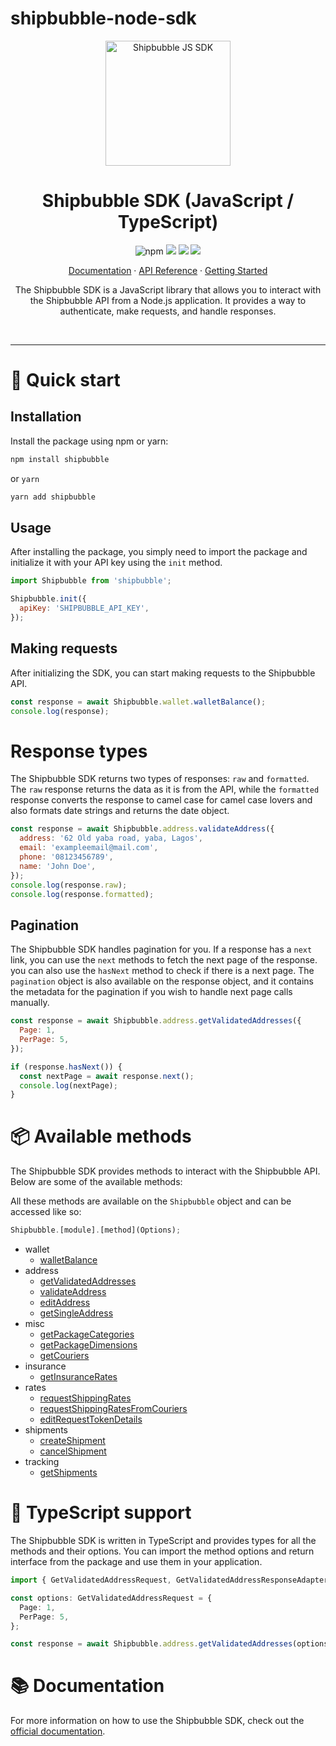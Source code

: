 # shipbubble-node-sdk

<div align="center">
    <a align="center" href="https://www.shipbubble.com/" target="_blank">
      <img src="https://res.cloudinary.com/delivry/image/upload/v1693997143/app_assets/white-shipbubble-logo_ox2w53.svg" alt="Shipbubble JS SDK" height=200/>
    </a>
    <h1 align="center">Shipbubble SDK (JavaScript / TypeScript)</h1>
    <img alt="npm" src="https://img.shields.io/npm/v/shipbubble-sdk?label=version">
    <img src="https://img.shields.io/github/last-commit/shipbubble-sdk/">
    <img src="https://img.shields.io/bundlephobia/minzip/shipbubble-sdk">
    <img src="https://img.shields.io/npm/types/shipbubble-sdk">
  </p>
  <p>
    <a href="https://docs.shipbubble.com">Documentation</a>
    ·
    <a href="https://docs.shipbubble.com">API Reference</a>
    ·
    <a href="https://docs.shipbubble.com">Getting Started</a>
  </p>
  <p>
    The Shipbubble SDK is a JavaScript library that allows you to interact with the Shipbubble API from a Node.js application. It provides a way to authenticate, make requests, and handle responses.
  </p>
  <br/>
</div>

---

# 🚀 Quick start

## Installation

Install the package using npm or yarn:

```bash
npm install shipbubble
```

or `yarn`

```bash
yarn add shipbubble
```

## Usage

After installing the package, you simply need to import the package and initialize it with your API key using the `init` method.

```js
import Shipbubble from 'shipbubble';

Shipbubble.init({
  apiKey: 'SHIPBUBBLE_API_KEY',
});
```

## Making requests

After initializing the SDK, you can start making requests to the Shipbubble API.

```js
const response = await Shipbubble.wallet.walletBalance();
console.log(response);
```

# Response types

The Shipbubble SDK returns two types of responses: `raw` and `formatted`. The `raw` response returns the data as it is from the API, while the `formatted` response converts the response to camel case for camel case lovers and also formats date strings and returns the date object.

```js
const response = await Shipbubble.address.validateAddress({
  address: '62 Old yaba road, yaba, Lagos',
  email: 'exampleemail@mail.com',
  phone: '08123456789',
  name: 'John Doe',
});
console.log(response.raw);
console.log(response.formatted);
```

## Pagination

The Shipbubble SDK handles pagination for you. If a response has a `next` link, you can use the `next` methods to fetch the next page of the response. you can also use the `hasNext` method to check if there is a next page.
The `pagination` object is also available on the response object, and it contains the metadata for the pagination if you wish to handle next page calls manually.

```js
const response = await Shipbubble.address.getValidatedAddresses({
  Page: 1,
  PerPage: 5,
});

if (response.hasNext()) {
  const nextPage = await response.next();
  console.log(nextPage);
}
```

# 📦 Available methods

The Shipbubble SDK provides methods to interact with the Shipbubble API. Below are some of the available methods:

All these methods are available on the `Shipbubble` object and can be accessed like so:

```js
Shipbubble.[module].[method](Options);
```

- wallet
  - [walletBalance](https://docs.shipbubble.com/api-reference/wallet/get-shipping-wallet-balance)
- address
  - [getValidatedAddresses](https://docs.shipbubble.com/api-reference/addresses/get-validated-addresses)
  - [validateAddress](https://docs.shipbubble.com/api-reference/addresses/validate-address-global)
  - [editAddress](https://docs.shipbubble.com/api-reference/addresses/edit-address-details)
  - [getSingleAddress](https://docs.shipbubble.com/api-reference/addresses/get-single-address-details)
- misc
  - [getPackageCategories](https://docs.shipbubble.com/api-reference/package-categories)
  - [getPackageDimensions](https://docs.shipbubble.com/api-reference/package-dimensions)
  - [getCouriers](https://docs.shipbubble.com/api-reference/couriers)
- insurance
  - [getInsuranceRates](https://docs.shipbubble.com/api-reference/insurance/get-insurance-rates)
- rates
  - [requestShippingRates](https://docs.shipbubble.com/api-reference/rates/request-shipping-rates)
  - [requestShippingRatesFromCouriers](https://docs.shipbubble.com/api-reference/rates/request-shipping-rates-from-selected-couriers)
  - [editRequestTokenDetails](https://docs.shipbubble.com/api-reference/rates/edit-request-token-details)
- shipments
  - [createShipment](https://docs.shipbubble.com/api-reference/shipments/create-shipment)
  - [cancelShipment](https://docs.shipbubble.com/api-reference/shipments/cancel-shipment)
- tracking
  - [getShipments](https://docs.shipbubble.com/api-reference/tracking/get-shipments)

# 📝 TypeScript support

The Shipbubble SDK is written in TypeScript and provides types for all the methods and their options. You can import the method options and return interface from the package and use them in your application.

```ts
import { GetValidatedAddressRequest, GetValidatedAddressResponseAdapter } from 'shipbubble';

const options: GetValidatedAddressRequest = {
  Page: 1,
  PerPage: 5,
};

const response = await Shipbubble.address.getValidatedAddresses(options);
```

# 📚 Documentation

For more information on how to use the Shipbubble SDK, check out the [official documentation](https://docs.shipbubble.com).
